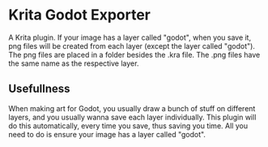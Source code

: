# Krita Godot Exporter

A Krita plugin. If your image has a layer called "godot", when you save it, png files will be created from each layer (except the layer called "godot"). The png files are placed in a folder besides the .kra file. The .png files have the same name as the respective layer.

## Usefullness
When making art for Godot, you usually draw a bunch of stuff on different layers, and you usually wanna save each layer individually. This plugin will do this automatically, every time you save, thus saving you time. All you need to do is ensure your image has a layer called "godot".